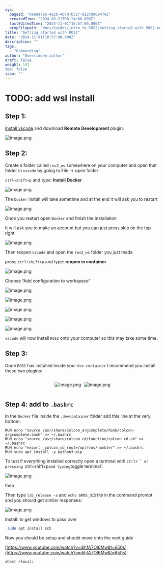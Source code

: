 ```yaml
---
sys:
  pageId: "89e0a78c-4e2b-4070-b327-d28cb0694742"
  createdTime: "2024-08-21T00:24:00.000Z"
  lastEditedTime: "2024-11-01T18:57:00.000Z"
  propFilepath: "docs/Guides/intro_to_ROS2/Getting started with ROS2.md"
title: "Getting started with ROS2"
date: "2024-11-01T18:57:00.000Z"
description: ""
tags:
  - "Onboarding"
author: "Overridden author"
draft: false
weight: 141
toc: false
icon: ""
---
```


# TODO: add wsl install

## Step 1:

[Install vscode](https://code.visualstudio.com/download) and download **Remote Development** plugin:

![image.png](https://prod-files-secure.s3.us-west-2.amazonaws.com/d518164a-d88e-44d1-a4ee-3adb3bd8bce0/efb52993-1881-4a40-b95e-6f020334f022/image.png?X-Amz-Algorithm=AWS4-HMAC-SHA256&X-Amz-Content-Sha256=UNSIGNED-PAYLOAD&X-Amz-Credential=ASIAZI2LB466VHSOQ3LV%2F20250430%2Fus-west-2%2Fs3%2Faws4_request&X-Amz-Date=20250430T230829Z&X-Amz-Expires=3600&X-Amz-Security-Token=IQoJb3JpZ2luX2VjEBcaCXVzLXdlc3QtMiJIMEYCIQDiaqE4f0qoKgIMHqaOZpcvrfjh1Gby47thteqtrnbPKwIhAPb42iy9SYgsKepsDTSB320nElxQzECSVl%2BddSEwFg4WKogECLD%2F%2F%2F%2F%2F%2F%2F%2F%2F%2FwEQABoMNjM3NDIzMTgzODA1IgzdGwElrvR9nvG0GRYq3ANfj1fWC8M3%2Fh8Hi0HBBeEL1j5Cz7f4%2BUk2Zb%2FI6BJg03Ls7ysO46BO9SZY6L%2F7Jbk9k4YEqrUTSNf%2FTZMovurQoHCiqRbDMDH9fsuu3CkRY5%2FADYwno4ZgPSRrk3xCzD31BU2LZHtMkMjwCkVE%2BQxvW%2F1ILvYH2AsbJElw4f%2FK%2Bx8dnJgmm1UVhq4vaIShyKP04GLu%2Bj0W%2B5%2F5MIWJjutx1ygkoCh6V1koVud5BrdHpJHRPNK%2FNBrCdCjVFnc4zCNeXWsxOIvh24NAZIUggCmWQ2vmIa56L2pwdv4nqCNod%2FdeQ8OA1I2KuOEQOJwfpRDlvAlOr7NcOQzS1m%2BuZwZUCSSRyBvZzcblAjU8H24p2b8b7Dji%2F5YnZIdoEn7v5Fx17QMtR08ohr1DNL1vPntpMYXGf8S954CCiKQaCcPMnfO41rInWFAWnUb7l72KrS8eOHV3TrUR9yIJuRrhcGjWOVZheoPL01yVNZlfE7qlj%2BnPZ%2F5Pisv7S%2F6nYBF%2BVNEjdFfD6U3l2Z%2Bn0UHz9XI6KjQKwwq0vLyCTjtL6QK5mip90oAa3JSbMmhlDDh%2BGsVXgEP1uJpAqiyx2xP1XnUoTOL58BDrj9faOKmF7y6KVsSYK6GXX3VaaCqTPTDIy8rABjqkAW6%2BVnzMaIlWDGQ9cXWhJWsx3uR%2BnLA77b%2FY%2BlUpbQrYeWPziy44t9iDLClGY%2Bkc7rSUlNWSh7few2WGIrV40qMgmGcBnB%2Br73M5MM1WO38o9zsM2dJblmTUQxj%2BROC0u8dE%2BfWn3gG7MXRQT8Q6C%2FD5AKD6ZCxp0Cblu3LOYdMgNpt9ohDN5IajjRqrK4vnNoMcLpDGox50KMOgWftjawnjMkXP&X-Amz-Signature=1dcd14b31196b3150137141da78a1233303e0acce0d19fd840ca53201b934530&X-Amz-SignedHeaders=host&x-id=GetObject)

## Step 2:

Create a folder called `ros2_ws` somewhere on your computer and open that folder in `vscode` by going to File → open folder 

`ctrl+shift+p` and type: **Install Docker**

![image.png](https://prod-files-secure.s3.us-west-2.amazonaws.com/d518164a-d88e-44d1-a4ee-3adb3bd8bce0/2269dc0e-1cd5-47ff-bceb-c04ad9b2eab0/image.png?X-Amz-Algorithm=AWS4-HMAC-SHA256&X-Amz-Content-Sha256=UNSIGNED-PAYLOAD&X-Amz-Credential=ASIAZI2LB466VHSOQ3LV%2F20250430%2Fus-west-2%2Fs3%2Faws4_request&X-Amz-Date=20250430T230829Z&X-Amz-Expires=3600&X-Amz-Security-Token=IQoJb3JpZ2luX2VjEBcaCXVzLXdlc3QtMiJIMEYCIQDiaqE4f0qoKgIMHqaOZpcvrfjh1Gby47thteqtrnbPKwIhAPb42iy9SYgsKepsDTSB320nElxQzECSVl%2BddSEwFg4WKogECLD%2F%2F%2F%2F%2F%2F%2F%2F%2F%2FwEQABoMNjM3NDIzMTgzODA1IgzdGwElrvR9nvG0GRYq3ANfj1fWC8M3%2Fh8Hi0HBBeEL1j5Cz7f4%2BUk2Zb%2FI6BJg03Ls7ysO46BO9SZY6L%2F7Jbk9k4YEqrUTSNf%2FTZMovurQoHCiqRbDMDH9fsuu3CkRY5%2FADYwno4ZgPSRrk3xCzD31BU2LZHtMkMjwCkVE%2BQxvW%2F1ILvYH2AsbJElw4f%2FK%2Bx8dnJgmm1UVhq4vaIShyKP04GLu%2Bj0W%2B5%2F5MIWJjutx1ygkoCh6V1koVud5BrdHpJHRPNK%2FNBrCdCjVFnc4zCNeXWsxOIvh24NAZIUggCmWQ2vmIa56L2pwdv4nqCNod%2FdeQ8OA1I2KuOEQOJwfpRDlvAlOr7NcOQzS1m%2BuZwZUCSSRyBvZzcblAjU8H24p2b8b7Dji%2F5YnZIdoEn7v5Fx17QMtR08ohr1DNL1vPntpMYXGf8S954CCiKQaCcPMnfO41rInWFAWnUb7l72KrS8eOHV3TrUR9yIJuRrhcGjWOVZheoPL01yVNZlfE7qlj%2BnPZ%2F5Pisv7S%2F6nYBF%2BVNEjdFfD6U3l2Z%2Bn0UHz9XI6KjQKwwq0vLyCTjtL6QK5mip90oAa3JSbMmhlDDh%2BGsVXgEP1uJpAqiyx2xP1XnUoTOL58BDrj9faOKmF7y6KVsSYK6GXX3VaaCqTPTDIy8rABjqkAW6%2BVnzMaIlWDGQ9cXWhJWsx3uR%2BnLA77b%2FY%2BlUpbQrYeWPziy44t9iDLClGY%2Bkc7rSUlNWSh7few2WGIrV40qMgmGcBnB%2Br73M5MM1WO38o9zsM2dJblmTUQxj%2BROC0u8dE%2BfWn3gG7MXRQT8Q6C%2FD5AKD6ZCxp0Cblu3LOYdMgNpt9ohDN5IajjRqrK4vnNoMcLpDGox50KMOgWftjawnjMkXP&X-Amz-Signature=a0ff0069260ab00d97a34d7163d9df70d8d584f0056ba14af4dfb72d538cfb12&X-Amz-SignedHeaders=host&x-id=GetObject)

The `Docker` install will take sometime and at the end it will ask you to restart

![image.png](https://prod-files-secure.s3.us-west-2.amazonaws.com/d518164a-d88e-44d1-a4ee-3adb3bd8bce0/ed233f78-be33-4b1f-b89c-9c346c0e961e/image.png?X-Amz-Algorithm=AWS4-HMAC-SHA256&X-Amz-Content-Sha256=UNSIGNED-PAYLOAD&X-Amz-Credential=ASIAZI2LB466VHSOQ3LV%2F20250430%2Fus-west-2%2Fs3%2Faws4_request&X-Amz-Date=20250430T230829Z&X-Amz-Expires=3600&X-Amz-Security-Token=IQoJb3JpZ2luX2VjEBcaCXVzLXdlc3QtMiJIMEYCIQDiaqE4f0qoKgIMHqaOZpcvrfjh1Gby47thteqtrnbPKwIhAPb42iy9SYgsKepsDTSB320nElxQzECSVl%2BddSEwFg4WKogECLD%2F%2F%2F%2F%2F%2F%2F%2F%2F%2FwEQABoMNjM3NDIzMTgzODA1IgzdGwElrvR9nvG0GRYq3ANfj1fWC8M3%2Fh8Hi0HBBeEL1j5Cz7f4%2BUk2Zb%2FI6BJg03Ls7ysO46BO9SZY6L%2F7Jbk9k4YEqrUTSNf%2FTZMovurQoHCiqRbDMDH9fsuu3CkRY5%2FADYwno4ZgPSRrk3xCzD31BU2LZHtMkMjwCkVE%2BQxvW%2F1ILvYH2AsbJElw4f%2FK%2Bx8dnJgmm1UVhq4vaIShyKP04GLu%2Bj0W%2B5%2F5MIWJjutx1ygkoCh6V1koVud5BrdHpJHRPNK%2FNBrCdCjVFnc4zCNeXWsxOIvh24NAZIUggCmWQ2vmIa56L2pwdv4nqCNod%2FdeQ8OA1I2KuOEQOJwfpRDlvAlOr7NcOQzS1m%2BuZwZUCSSRyBvZzcblAjU8H24p2b8b7Dji%2F5YnZIdoEn7v5Fx17QMtR08ohr1DNL1vPntpMYXGf8S954CCiKQaCcPMnfO41rInWFAWnUb7l72KrS8eOHV3TrUR9yIJuRrhcGjWOVZheoPL01yVNZlfE7qlj%2BnPZ%2F5Pisv7S%2F6nYBF%2BVNEjdFfD6U3l2Z%2Bn0UHz9XI6KjQKwwq0vLyCTjtL6QK5mip90oAa3JSbMmhlDDh%2BGsVXgEP1uJpAqiyx2xP1XnUoTOL58BDrj9faOKmF7y6KVsSYK6GXX3VaaCqTPTDIy8rABjqkAW6%2BVnzMaIlWDGQ9cXWhJWsx3uR%2BnLA77b%2FY%2BlUpbQrYeWPziy44t9iDLClGY%2Bkc7rSUlNWSh7few2WGIrV40qMgmGcBnB%2Br73M5MM1WO38o9zsM2dJblmTUQxj%2BROC0u8dE%2BfWn3gG7MXRQT8Q6C%2FD5AKD6ZCxp0Cblu3LOYdMgNpt9ohDN5IajjRqrK4vnNoMcLpDGox50KMOgWftjawnjMkXP&X-Amz-Signature=860c841eab751d4f1be4abd3a759eb62f994b39ed028e6427882a897198a5d97&X-Amz-SignedHeaders=host&x-id=GetObject)

Once you restart open `Docker` and finish the installation

It will ask you to make an account but you can just press skip on the top right

![image.png](https://prod-files-secure.s3.us-west-2.amazonaws.com/d518164a-d88e-44d1-a4ee-3adb3bd8bce0/21010ad9-1659-4fd9-9f59-9932a09b2a3d/image.png?X-Amz-Algorithm=AWS4-HMAC-SHA256&X-Amz-Content-Sha256=UNSIGNED-PAYLOAD&X-Amz-Credential=ASIAZI2LB466VHSOQ3LV%2F20250430%2Fus-west-2%2Fs3%2Faws4_request&X-Amz-Date=20250430T230829Z&X-Amz-Expires=3600&X-Amz-Security-Token=IQoJb3JpZ2luX2VjEBcaCXVzLXdlc3QtMiJIMEYCIQDiaqE4f0qoKgIMHqaOZpcvrfjh1Gby47thteqtrnbPKwIhAPb42iy9SYgsKepsDTSB320nElxQzECSVl%2BddSEwFg4WKogECLD%2F%2F%2F%2F%2F%2F%2F%2F%2F%2FwEQABoMNjM3NDIzMTgzODA1IgzdGwElrvR9nvG0GRYq3ANfj1fWC8M3%2Fh8Hi0HBBeEL1j5Cz7f4%2BUk2Zb%2FI6BJg03Ls7ysO46BO9SZY6L%2F7Jbk9k4YEqrUTSNf%2FTZMovurQoHCiqRbDMDH9fsuu3CkRY5%2FADYwno4ZgPSRrk3xCzD31BU2LZHtMkMjwCkVE%2BQxvW%2F1ILvYH2AsbJElw4f%2FK%2Bx8dnJgmm1UVhq4vaIShyKP04GLu%2Bj0W%2B5%2F5MIWJjutx1ygkoCh6V1koVud5BrdHpJHRPNK%2FNBrCdCjVFnc4zCNeXWsxOIvh24NAZIUggCmWQ2vmIa56L2pwdv4nqCNod%2FdeQ8OA1I2KuOEQOJwfpRDlvAlOr7NcOQzS1m%2BuZwZUCSSRyBvZzcblAjU8H24p2b8b7Dji%2F5YnZIdoEn7v5Fx17QMtR08ohr1DNL1vPntpMYXGf8S954CCiKQaCcPMnfO41rInWFAWnUb7l72KrS8eOHV3TrUR9yIJuRrhcGjWOVZheoPL01yVNZlfE7qlj%2BnPZ%2F5Pisv7S%2F6nYBF%2BVNEjdFfD6U3l2Z%2Bn0UHz9XI6KjQKwwq0vLyCTjtL6QK5mip90oAa3JSbMmhlDDh%2BGsVXgEP1uJpAqiyx2xP1XnUoTOL58BDrj9faOKmF7y6KVsSYK6GXX3VaaCqTPTDIy8rABjqkAW6%2BVnzMaIlWDGQ9cXWhJWsx3uR%2BnLA77b%2FY%2BlUpbQrYeWPziy44t9iDLClGY%2Bkc7rSUlNWSh7few2WGIrV40qMgmGcBnB%2Br73M5MM1WO38o9zsM2dJblmTUQxj%2BROC0u8dE%2BfWn3gG7MXRQT8Q6C%2FD5AKD6ZCxp0Cblu3LOYdMgNpt9ohDN5IajjRqrK4vnNoMcLpDGox50KMOgWftjawnjMkXP&X-Amz-Signature=d4ca736a832b7655c415921ad9a8eb2a33250d79048f550f3baef1eb2c1c2490&X-Amz-SignedHeaders=host&x-id=GetObject)

Then reopen `vscode` and open the `ros2_ws` folder you just made

press `ctrl+shift+p` and type: **reopen in container**

![image.png](https://prod-files-secure.s3.us-west-2.amazonaws.com/d518164a-d88e-44d1-a4ee-3adb3bd8bce0/4e93b8c2-41ad-488c-8095-c74205196118/image.png?X-Amz-Algorithm=AWS4-HMAC-SHA256&X-Amz-Content-Sha256=UNSIGNED-PAYLOAD&X-Amz-Credential=ASIAZI2LB466VHSOQ3LV%2F20250430%2Fus-west-2%2Fs3%2Faws4_request&X-Amz-Date=20250430T230829Z&X-Amz-Expires=3600&X-Amz-Security-Token=IQoJb3JpZ2luX2VjEBcaCXVzLXdlc3QtMiJIMEYCIQDiaqE4f0qoKgIMHqaOZpcvrfjh1Gby47thteqtrnbPKwIhAPb42iy9SYgsKepsDTSB320nElxQzECSVl%2BddSEwFg4WKogECLD%2F%2F%2F%2F%2F%2F%2F%2F%2F%2FwEQABoMNjM3NDIzMTgzODA1IgzdGwElrvR9nvG0GRYq3ANfj1fWC8M3%2Fh8Hi0HBBeEL1j5Cz7f4%2BUk2Zb%2FI6BJg03Ls7ysO46BO9SZY6L%2F7Jbk9k4YEqrUTSNf%2FTZMovurQoHCiqRbDMDH9fsuu3CkRY5%2FADYwno4ZgPSRrk3xCzD31BU2LZHtMkMjwCkVE%2BQxvW%2F1ILvYH2AsbJElw4f%2FK%2Bx8dnJgmm1UVhq4vaIShyKP04GLu%2Bj0W%2B5%2F5MIWJjutx1ygkoCh6V1koVud5BrdHpJHRPNK%2FNBrCdCjVFnc4zCNeXWsxOIvh24NAZIUggCmWQ2vmIa56L2pwdv4nqCNod%2FdeQ8OA1I2KuOEQOJwfpRDlvAlOr7NcOQzS1m%2BuZwZUCSSRyBvZzcblAjU8H24p2b8b7Dji%2F5YnZIdoEn7v5Fx17QMtR08ohr1DNL1vPntpMYXGf8S954CCiKQaCcPMnfO41rInWFAWnUb7l72KrS8eOHV3TrUR9yIJuRrhcGjWOVZheoPL01yVNZlfE7qlj%2BnPZ%2F5Pisv7S%2F6nYBF%2BVNEjdFfD6U3l2Z%2Bn0UHz9XI6KjQKwwq0vLyCTjtL6QK5mip90oAa3JSbMmhlDDh%2BGsVXgEP1uJpAqiyx2xP1XnUoTOL58BDrj9faOKmF7y6KVsSYK6GXX3VaaCqTPTDIy8rABjqkAW6%2BVnzMaIlWDGQ9cXWhJWsx3uR%2BnLA77b%2FY%2BlUpbQrYeWPziy44t9iDLClGY%2Bkc7rSUlNWSh7few2WGIrV40qMgmGcBnB%2Br73M5MM1WO38o9zsM2dJblmTUQxj%2BROC0u8dE%2BfWn3gG7MXRQT8Q6C%2FD5AKD6ZCxp0Cblu3LOYdMgNpt9ohDN5IajjRqrK4vnNoMcLpDGox50KMOgWftjawnjMkXP&X-Amz-Signature=c978eda80011c8914ec932d04321edf2a76ec0854da8d22d92148fc60864b43d&X-Amz-SignedHeaders=host&x-id=GetObject)

Choose “Add configuration to workspace”

![image.png](https://prod-files-secure.s3.us-west-2.amazonaws.com/d518164a-d88e-44d1-a4ee-3adb3bd8bce0/9560b282-5060-4989-ba37-97e7b2c22476/image.png?X-Amz-Algorithm=AWS4-HMAC-SHA256&X-Amz-Content-Sha256=UNSIGNED-PAYLOAD&X-Amz-Credential=ASIAZI2LB466VHSOQ3LV%2F20250430%2Fus-west-2%2Fs3%2Faws4_request&X-Amz-Date=20250430T230829Z&X-Amz-Expires=3600&X-Amz-Security-Token=IQoJb3JpZ2luX2VjEBcaCXVzLXdlc3QtMiJIMEYCIQDiaqE4f0qoKgIMHqaOZpcvrfjh1Gby47thteqtrnbPKwIhAPb42iy9SYgsKepsDTSB320nElxQzECSVl%2BddSEwFg4WKogECLD%2F%2F%2F%2F%2F%2F%2F%2F%2F%2FwEQABoMNjM3NDIzMTgzODA1IgzdGwElrvR9nvG0GRYq3ANfj1fWC8M3%2Fh8Hi0HBBeEL1j5Cz7f4%2BUk2Zb%2FI6BJg03Ls7ysO46BO9SZY6L%2F7Jbk9k4YEqrUTSNf%2FTZMovurQoHCiqRbDMDH9fsuu3CkRY5%2FADYwno4ZgPSRrk3xCzD31BU2LZHtMkMjwCkVE%2BQxvW%2F1ILvYH2AsbJElw4f%2FK%2Bx8dnJgmm1UVhq4vaIShyKP04GLu%2Bj0W%2B5%2F5MIWJjutx1ygkoCh6V1koVud5BrdHpJHRPNK%2FNBrCdCjVFnc4zCNeXWsxOIvh24NAZIUggCmWQ2vmIa56L2pwdv4nqCNod%2FdeQ8OA1I2KuOEQOJwfpRDlvAlOr7NcOQzS1m%2BuZwZUCSSRyBvZzcblAjU8H24p2b8b7Dji%2F5YnZIdoEn7v5Fx17QMtR08ohr1DNL1vPntpMYXGf8S954CCiKQaCcPMnfO41rInWFAWnUb7l72KrS8eOHV3TrUR9yIJuRrhcGjWOVZheoPL01yVNZlfE7qlj%2BnPZ%2F5Pisv7S%2F6nYBF%2BVNEjdFfD6U3l2Z%2Bn0UHz9XI6KjQKwwq0vLyCTjtL6QK5mip90oAa3JSbMmhlDDh%2BGsVXgEP1uJpAqiyx2xP1XnUoTOL58BDrj9faOKmF7y6KVsSYK6GXX3VaaCqTPTDIy8rABjqkAW6%2BVnzMaIlWDGQ9cXWhJWsx3uR%2BnLA77b%2FY%2BlUpbQrYeWPziy44t9iDLClGY%2Bkc7rSUlNWSh7few2WGIrV40qMgmGcBnB%2Br73M5MM1WO38o9zsM2dJblmTUQxj%2BROC0u8dE%2BfWn3gG7MXRQT8Q6C%2FD5AKD6ZCxp0Cblu3LOYdMgNpt9ohDN5IajjRqrK4vnNoMcLpDGox50KMOgWftjawnjMkXP&X-Amz-Signature=681de21b8496c7d8b19eac94f68e1ae4db53fd2b2f66b5eefecf91ccf2117402&X-Amz-SignedHeaders=host&x-id=GetObject)

![image.png](https://prod-files-secure.s3.us-west-2.amazonaws.com/d518164a-d88e-44d1-a4ee-3adb3bd8bce0/2ee63f81-886b-48e8-a553-dc6e5eac99e4/image.png?X-Amz-Algorithm=AWS4-HMAC-SHA256&X-Amz-Content-Sha256=UNSIGNED-PAYLOAD&X-Amz-Credential=ASIAZI2LB466VHSOQ3LV%2F20250430%2Fus-west-2%2Fs3%2Faws4_request&X-Amz-Date=20250430T230829Z&X-Amz-Expires=3600&X-Amz-Security-Token=IQoJb3JpZ2luX2VjEBcaCXVzLXdlc3QtMiJIMEYCIQDiaqE4f0qoKgIMHqaOZpcvrfjh1Gby47thteqtrnbPKwIhAPb42iy9SYgsKepsDTSB320nElxQzECSVl%2BddSEwFg4WKogECLD%2F%2F%2F%2F%2F%2F%2F%2F%2F%2FwEQABoMNjM3NDIzMTgzODA1IgzdGwElrvR9nvG0GRYq3ANfj1fWC8M3%2Fh8Hi0HBBeEL1j5Cz7f4%2BUk2Zb%2FI6BJg03Ls7ysO46BO9SZY6L%2F7Jbk9k4YEqrUTSNf%2FTZMovurQoHCiqRbDMDH9fsuu3CkRY5%2FADYwno4ZgPSRrk3xCzD31BU2LZHtMkMjwCkVE%2BQxvW%2F1ILvYH2AsbJElw4f%2FK%2Bx8dnJgmm1UVhq4vaIShyKP04GLu%2Bj0W%2B5%2F5MIWJjutx1ygkoCh6V1koVud5BrdHpJHRPNK%2FNBrCdCjVFnc4zCNeXWsxOIvh24NAZIUggCmWQ2vmIa56L2pwdv4nqCNod%2FdeQ8OA1I2KuOEQOJwfpRDlvAlOr7NcOQzS1m%2BuZwZUCSSRyBvZzcblAjU8H24p2b8b7Dji%2F5YnZIdoEn7v5Fx17QMtR08ohr1DNL1vPntpMYXGf8S954CCiKQaCcPMnfO41rInWFAWnUb7l72KrS8eOHV3TrUR9yIJuRrhcGjWOVZheoPL01yVNZlfE7qlj%2BnPZ%2F5Pisv7S%2F6nYBF%2BVNEjdFfD6U3l2Z%2Bn0UHz9XI6KjQKwwq0vLyCTjtL6QK5mip90oAa3JSbMmhlDDh%2BGsVXgEP1uJpAqiyx2xP1XnUoTOL58BDrj9faOKmF7y6KVsSYK6GXX3VaaCqTPTDIy8rABjqkAW6%2BVnzMaIlWDGQ9cXWhJWsx3uR%2BnLA77b%2FY%2BlUpbQrYeWPziy44t9iDLClGY%2Bkc7rSUlNWSh7few2WGIrV40qMgmGcBnB%2Br73M5MM1WO38o9zsM2dJblmTUQxj%2BROC0u8dE%2BfWn3gG7MXRQT8Q6C%2FD5AKD6ZCxp0Cblu3LOYdMgNpt9ohDN5IajjRqrK4vnNoMcLpDGox50KMOgWftjawnjMkXP&X-Amz-Signature=39295eec77eb6fd25ba1a5b912bf6422fc03f02626996ddbb7585df6a1a77143&X-Amz-SignedHeaders=host&x-id=GetObject)

![image.png](https://prod-files-secure.s3.us-west-2.amazonaws.com/d518164a-d88e-44d1-a4ee-3adb3bd8bce0/ae1580b2-b048-407e-aed9-b584224a7a04/image.png?X-Amz-Algorithm=AWS4-HMAC-SHA256&X-Amz-Content-Sha256=UNSIGNED-PAYLOAD&X-Amz-Credential=ASIAZI2LB466VHSOQ3LV%2F20250430%2Fus-west-2%2Fs3%2Faws4_request&X-Amz-Date=20250430T230829Z&X-Amz-Expires=3600&X-Amz-Security-Token=IQoJb3JpZ2luX2VjEBcaCXVzLXdlc3QtMiJIMEYCIQDiaqE4f0qoKgIMHqaOZpcvrfjh1Gby47thteqtrnbPKwIhAPb42iy9SYgsKepsDTSB320nElxQzECSVl%2BddSEwFg4WKogECLD%2F%2F%2F%2F%2F%2F%2F%2F%2F%2FwEQABoMNjM3NDIzMTgzODA1IgzdGwElrvR9nvG0GRYq3ANfj1fWC8M3%2Fh8Hi0HBBeEL1j5Cz7f4%2BUk2Zb%2FI6BJg03Ls7ysO46BO9SZY6L%2F7Jbk9k4YEqrUTSNf%2FTZMovurQoHCiqRbDMDH9fsuu3CkRY5%2FADYwno4ZgPSRrk3xCzD31BU2LZHtMkMjwCkVE%2BQxvW%2F1ILvYH2AsbJElw4f%2FK%2Bx8dnJgmm1UVhq4vaIShyKP04GLu%2Bj0W%2B5%2F5MIWJjutx1ygkoCh6V1koVud5BrdHpJHRPNK%2FNBrCdCjVFnc4zCNeXWsxOIvh24NAZIUggCmWQ2vmIa56L2pwdv4nqCNod%2FdeQ8OA1I2KuOEQOJwfpRDlvAlOr7NcOQzS1m%2BuZwZUCSSRyBvZzcblAjU8H24p2b8b7Dji%2F5YnZIdoEn7v5Fx17QMtR08ohr1DNL1vPntpMYXGf8S954CCiKQaCcPMnfO41rInWFAWnUb7l72KrS8eOHV3TrUR9yIJuRrhcGjWOVZheoPL01yVNZlfE7qlj%2BnPZ%2F5Pisv7S%2F6nYBF%2BVNEjdFfD6U3l2Z%2Bn0UHz9XI6KjQKwwq0vLyCTjtL6QK5mip90oAa3JSbMmhlDDh%2BGsVXgEP1uJpAqiyx2xP1XnUoTOL58BDrj9faOKmF7y6KVsSYK6GXX3VaaCqTPTDIy8rABjqkAW6%2BVnzMaIlWDGQ9cXWhJWsx3uR%2BnLA77b%2FY%2BlUpbQrYeWPziy44t9iDLClGY%2Bkc7rSUlNWSh7few2WGIrV40qMgmGcBnB%2Br73M5MM1WO38o9zsM2dJblmTUQxj%2BROC0u8dE%2BfWn3gG7MXRQT8Q6C%2FD5AKD6ZCxp0Cblu3LOYdMgNpt9ohDN5IajjRqrK4vnNoMcLpDGox50KMOgWftjawnjMkXP&X-Amz-Signature=36e7053bac7ee7e3d63252af00439c7a2e0b63a7e45561a813da7a45a40fbe79&X-Amz-SignedHeaders=host&x-id=GetObject)

![image.png](https://prod-files-secure.s3.us-west-2.amazonaws.com/d518164a-d88e-44d1-a4ee-3adb3bd8bce0/53255b28-f75e-430f-b9e3-c0ac8577e42b/image.png?X-Amz-Algorithm=AWS4-HMAC-SHA256&X-Amz-Content-Sha256=UNSIGNED-PAYLOAD&X-Amz-Credential=ASIAZI2LB466VHSOQ3LV%2F20250430%2Fus-west-2%2Fs3%2Faws4_request&X-Amz-Date=20250430T230829Z&X-Amz-Expires=3600&X-Amz-Security-Token=IQoJb3JpZ2luX2VjEBcaCXVzLXdlc3QtMiJIMEYCIQDiaqE4f0qoKgIMHqaOZpcvrfjh1Gby47thteqtrnbPKwIhAPb42iy9SYgsKepsDTSB320nElxQzECSVl%2BddSEwFg4WKogECLD%2F%2F%2F%2F%2F%2F%2F%2F%2F%2FwEQABoMNjM3NDIzMTgzODA1IgzdGwElrvR9nvG0GRYq3ANfj1fWC8M3%2Fh8Hi0HBBeEL1j5Cz7f4%2BUk2Zb%2FI6BJg03Ls7ysO46BO9SZY6L%2F7Jbk9k4YEqrUTSNf%2FTZMovurQoHCiqRbDMDH9fsuu3CkRY5%2FADYwno4ZgPSRrk3xCzD31BU2LZHtMkMjwCkVE%2BQxvW%2F1ILvYH2AsbJElw4f%2FK%2Bx8dnJgmm1UVhq4vaIShyKP04GLu%2Bj0W%2B5%2F5MIWJjutx1ygkoCh6V1koVud5BrdHpJHRPNK%2FNBrCdCjVFnc4zCNeXWsxOIvh24NAZIUggCmWQ2vmIa56L2pwdv4nqCNod%2FdeQ8OA1I2KuOEQOJwfpRDlvAlOr7NcOQzS1m%2BuZwZUCSSRyBvZzcblAjU8H24p2b8b7Dji%2F5YnZIdoEn7v5Fx17QMtR08ohr1DNL1vPntpMYXGf8S954CCiKQaCcPMnfO41rInWFAWnUb7l72KrS8eOHV3TrUR9yIJuRrhcGjWOVZheoPL01yVNZlfE7qlj%2BnPZ%2F5Pisv7S%2F6nYBF%2BVNEjdFfD6U3l2Z%2Bn0UHz9XI6KjQKwwq0vLyCTjtL6QK5mip90oAa3JSbMmhlDDh%2BGsVXgEP1uJpAqiyx2xP1XnUoTOL58BDrj9faOKmF7y6KVsSYK6GXX3VaaCqTPTDIy8rABjqkAW6%2BVnzMaIlWDGQ9cXWhJWsx3uR%2BnLA77b%2FY%2BlUpbQrYeWPziy44t9iDLClGY%2Bkc7rSUlNWSh7few2WGIrV40qMgmGcBnB%2Br73M5MM1WO38o9zsM2dJblmTUQxj%2BROC0u8dE%2BfWn3gG7MXRQT8Q6C%2FD5AKD6ZCxp0Cblu3LOYdMgNpt9ohDN5IajjRqrK4vnNoMcLpDGox50KMOgWftjawnjMkXP&X-Amz-Signature=1aef39de47c58d1e4b3927509510999eda6332a7bf9864313791d98a961ed7e0&X-Amz-SignedHeaders=host&x-id=GetObject)

![image.png](https://prod-files-secure.s3.us-west-2.amazonaws.com/d518164a-d88e-44d1-a4ee-3adb3bd8bce0/7c562767-5af9-4ffb-97d1-327bcdf4ee00/image.png?X-Amz-Algorithm=AWS4-HMAC-SHA256&X-Amz-Content-Sha256=UNSIGNED-PAYLOAD&X-Amz-Credential=ASIAZI2LB466VHSOQ3LV%2F20250430%2Fus-west-2%2Fs3%2Faws4_request&X-Amz-Date=20250430T230829Z&X-Amz-Expires=3600&X-Amz-Security-Token=IQoJb3JpZ2luX2VjEBcaCXVzLXdlc3QtMiJIMEYCIQDiaqE4f0qoKgIMHqaOZpcvrfjh1Gby47thteqtrnbPKwIhAPb42iy9SYgsKepsDTSB320nElxQzECSVl%2BddSEwFg4WKogECLD%2F%2F%2F%2F%2F%2F%2F%2F%2F%2FwEQABoMNjM3NDIzMTgzODA1IgzdGwElrvR9nvG0GRYq3ANfj1fWC8M3%2Fh8Hi0HBBeEL1j5Cz7f4%2BUk2Zb%2FI6BJg03Ls7ysO46BO9SZY6L%2F7Jbk9k4YEqrUTSNf%2FTZMovurQoHCiqRbDMDH9fsuu3CkRY5%2FADYwno4ZgPSRrk3xCzD31BU2LZHtMkMjwCkVE%2BQxvW%2F1ILvYH2AsbJElw4f%2FK%2Bx8dnJgmm1UVhq4vaIShyKP04GLu%2Bj0W%2B5%2F5MIWJjutx1ygkoCh6V1koVud5BrdHpJHRPNK%2FNBrCdCjVFnc4zCNeXWsxOIvh24NAZIUggCmWQ2vmIa56L2pwdv4nqCNod%2FdeQ8OA1I2KuOEQOJwfpRDlvAlOr7NcOQzS1m%2BuZwZUCSSRyBvZzcblAjU8H24p2b8b7Dji%2F5YnZIdoEn7v5Fx17QMtR08ohr1DNL1vPntpMYXGf8S954CCiKQaCcPMnfO41rInWFAWnUb7l72KrS8eOHV3TrUR9yIJuRrhcGjWOVZheoPL01yVNZlfE7qlj%2BnPZ%2F5Pisv7S%2F6nYBF%2BVNEjdFfD6U3l2Z%2Bn0UHz9XI6KjQKwwq0vLyCTjtL6QK5mip90oAa3JSbMmhlDDh%2BGsVXgEP1uJpAqiyx2xP1XnUoTOL58BDrj9faOKmF7y6KVsSYK6GXX3VaaCqTPTDIy8rABjqkAW6%2BVnzMaIlWDGQ9cXWhJWsx3uR%2BnLA77b%2FY%2BlUpbQrYeWPziy44t9iDLClGY%2Bkc7rSUlNWSh7few2WGIrV40qMgmGcBnB%2Br73M5MM1WO38o9zsM2dJblmTUQxj%2BROC0u8dE%2BfWn3gG7MXRQT8Q6C%2FD5AKD6ZCxp0Cblu3LOYdMgNpt9ohDN5IajjRqrK4vnNoMcLpDGox50KMOgWftjawnjMkXP&X-Amz-Signature=7aac4783a3fb87a30da511f477d9713af17f9d4c1d1e58ef268c734ff00a9794&X-Amz-SignedHeaders=host&x-id=GetObject)

`vscode` will now install `ROS2` onto your computer so this may take some time.

## Step 3:

Once `ROS2` has installed inside your `dev-container` I recommend you install these two plugins:

<div style="display: flex;flex-direction: row; column-gap:10px; max-width: 630px;justify-content: center;">
<div>

![image.png](https://prod-files-secure.s3.us-west-2.amazonaws.com/d518164a-d88e-44d1-a4ee-3adb3bd8bce0/3fc3d550-5a54-4ba1-ba6b-faa01cdb7369/image.png?X-Amz-Algorithm=AWS4-HMAC-SHA256&X-Amz-Content-Sha256=UNSIGNED-PAYLOAD&X-Amz-Credential=ASIAZI2LB4662LB66WPI%2F20250430%2Fus-west-2%2Fs3%2Faws4_request&X-Amz-Date=20250430T230834Z&X-Amz-Expires=3600&X-Amz-Security-Token=IQoJb3JpZ2luX2VjEBcaCXVzLXdlc3QtMiJGMEQCIEEBcgucMEJiG551nLCWd5g9VwsGAqGwuI9wbgVKXkObAiBe5dF5XKQNqsBGlClxV8wFYPCpzLOm1Q8Nd4yAzLpx8SqIBAiw%2F%2F%2F%2F%2F%2F%2F%2F%2F%2F8BEAAaDDYzNzQyMzE4MzgwNSIMFdcsmTKnGV8M0JajKtwDBEYa3HdQm6D2Kn5g4jhKl9w8P0wPKdNrQUo2BL%2F6uYImExStYxmN9xwE6q%2FqBuAYZJw8nTfNYerTVneGVluEGfwdKftZVFIth7BAh9XuMQ8%2BW0UMqoLnEkka6gDlnzClaKa%2F%2B8WhcpBBTKIm%2Fh8qpwoPbLDE3f3WJ%2FtzmnUKO8OxyVssEd5t2OREDbih6zJ%2BQzMLVM2Atl2mrzznAhiZMhxd4jQwkZJzOZyBhzx2AWNFKP7%2Bo9oZIYBi5dj1L9VNY%2Fu4xKHCWvwWFS6p5vxj2EeSkrtOkI%2BONbiDw2cwgHYmBFcEuy5ihOuoYqTjE5dkbdRatjNOIwX1olfwzWAXPlmB1Z0EMKWjFQS1i2WeoLPqjAOZz%2FTOBRkWF2Kwum%2BHOKuodwA8DUKAO%2FapHX8FrVvf%2FGAJRfFJmBhdOqMllB3q%2FoOp1kB77KF%2BaPz7z1VRrqzlMJceF9D1wPKH6FprRS9M%2FaxEEuXSfX6ytzpPzeqHOCRrXxVO%2FTCf8s7vvvbnuf%2FcISeu%2FfvHQRFdCUvsMKs4MCwveyWpu3JMhP6OBwtDg%2FkwzRIh7jxn0iw438uOD1CZA867DHoWJjZQEotJlTM6I2WiusCmBlx1wuXwL%2BUcPtwRbGwqg9HEMkQwxsvKwAY6pgH%2ByKZTwhCOVDKi5IBPXmrbUEm6NwNpd20yym5B5c2nXzaptqZxcGJlEWBsZchQGjIdKZOCMIqbOl3HkEYH1QWzWR74%2BRos2gtXH3GsZrqT5ZtZ5m2cdYiVmlHBIuhWxm47zxLp9EBE5M3Elt%2BH%2BqcphDp7RtKJUKKiJadWJ3OyskMB24Ft7sbSchwfQedYeP48sUEhojLZFWgJmj3bhuzl45qhRvMP&X-Amz-Signature=744d8c7c9de71699a89c50601fd14d1a0e36cfb1260228623a611136c7f06af9&X-Amz-SignedHeaders=host&x-id=GetObject)

</div>
<div>

![image.png](https://prod-files-secure.s3.us-west-2.amazonaws.com/d518164a-d88e-44d1-a4ee-3adb3bd8bce0/d994cc66-13c2-4093-a5a3-f84cf4601a82/image.png?X-Amz-Algorithm=AWS4-HMAC-SHA256&X-Amz-Content-Sha256=UNSIGNED-PAYLOAD&X-Amz-Credential=ASIAZI2LB46634P3TXJI%2F20250430%2Fus-west-2%2Fs3%2Faws4_request&X-Amz-Date=20250430T230835Z&X-Amz-Expires=3600&X-Amz-Security-Token=IQoJb3JpZ2luX2VjEBcaCXVzLXdlc3QtMiJGMEQCIGsdseAdd8XTdXjZX14oJTEpdSOveMpv7VUpmYh5wBHuAiBDn8e8hZHTo0VxocGbODU9%2FQhqDs8l%2Btr1OS010E4ZOCqIBAiw%2F%2F%2F%2F%2F%2F%2F%2F%2F%2F8BEAAaDDYzNzQyMzE4MzgwNSIMeFbXqJimQbD%2BropvKtwDdRnY4M9nt%2FyPwf69JCEEW5MqJO4DnQ%2Bt1uP154Hg7T%2FXxn2ILQYaIDK9f%2FmcHHnjm7O4XhNH%2FAKsJmfNNCZEgLUUw1jcNVQBfDLybWqmG%2Byf3eDcPx1RlKErbS7hlScWO80SiG%2FDNVZ6Kgy8nZAcocoXxiYnx3gVqJwhHuOVyxzEesu6Xz%2FejMrnvT4bLq%2BVH7ku6JWJgNLkGGb90rWTXwe3lXZmds9mCfEkg%2Bn3CS7DsYQVe%2BkP1APSQXv1TcyFNk%2FCIC3gO%2FdvUjAv4PYjmLxZK0i%2FYMgdRAiZ%2FuNkRNRcvTFoWBCTj67aj8ygjMIrassU41lo4rppRgDmey2a8mGzCXBWalePEMEWSUfdw9HpRy%2Fzvjx1%2Fpv4ra7bZlthIUrj5HK%2B8aO7YnQOhvMW8poGKrWT25VCypth62R%2Fnhte%2BU8GlN0XkgVP7fCIiXpVetuuMsNm486%2BCowksJp1BUWzgZvPuAzwbRJSRb7xMR6xfvDIUB5KjQby6VufTxc6uEp9gpEGCmzj3SMRUhaS7BOQqaf5bn1pfmBxYoiDwf3y7nfNUYUD%2BWsp9qoJlCoQzSHTEN6829zk8pUJIrbewWZkkVdWLeBeryYc1Bgqt6q9Py2fc5GcAM7Lxm0w4svKwAY6pgGGB8mtQJNzEw8n3FT3n8BCRPvA80mtzcRrVqZswU6kNTb9qrI3AAfn36%2BfBNRczpOg0z%2BUFe8bOqTg1k1374CeWonOJ8Eh0G5h8Q6I9MiWAUoXyq1kvg4kL5FUswCeNnkcJsZMJWNOq4ROsGod%2Bm%2B82GgxScBJbAKq8M9wgErPK7Pl5hxtjLZvLIiYbFTjL2GStf1hhtNQB1XEnZ8tQ%2FUz4XtfH%2FZV&X-Amz-Signature=f03a73a80e6f0dade3ebd895f443fcbbc80c5e54cf0ab77d5187af345dc4a692&X-Amz-SignedHeaders=host&x-id=GetObject)

</div>
</div>

## Step 4: add to `.bashrc`

In the `Docker` file inside the `.devcontainer` folder add this line at the very bottom: 

```docker
RUN echo "source /usr/share/colcon_argcomplete/hook/colcon-argcomplete.bash" >> ~/.bashrc
RUN echo "source /usr/share/colcon_cd/function/colcon_cd.sh" >> ~/.bashrc
RUN echo "export _colcon_cd_root=/opt/ros/humble/" >> ~/.bashrc
RUN sudo apt install -y python3-pip 
```

To test if everything installed correctly open a terminal with `ctrl+`` or pressing `ctrl+shift+p` and typing `toggle terminal`:

![image.png](https://prod-files-secure.s3.us-west-2.amazonaws.com/d518164a-d88e-44d1-a4ee-3adb3bd8bce0/6a4943d8-b04e-4c02-9a58-775f3384d1a5/image.png?X-Amz-Algorithm=AWS4-HMAC-SHA256&X-Amz-Content-Sha256=UNSIGNED-PAYLOAD&X-Amz-Credential=ASIAZI2LB466VHSOQ3LV%2F20250430%2Fus-west-2%2Fs3%2Faws4_request&X-Amz-Date=20250430T230829Z&X-Amz-Expires=3600&X-Amz-Security-Token=IQoJb3JpZ2luX2VjEBcaCXVzLXdlc3QtMiJIMEYCIQDiaqE4f0qoKgIMHqaOZpcvrfjh1Gby47thteqtrnbPKwIhAPb42iy9SYgsKepsDTSB320nElxQzECSVl%2BddSEwFg4WKogECLD%2F%2F%2F%2F%2F%2F%2F%2F%2F%2FwEQABoMNjM3NDIzMTgzODA1IgzdGwElrvR9nvG0GRYq3ANfj1fWC8M3%2Fh8Hi0HBBeEL1j5Cz7f4%2BUk2Zb%2FI6BJg03Ls7ysO46BO9SZY6L%2F7Jbk9k4YEqrUTSNf%2FTZMovurQoHCiqRbDMDH9fsuu3CkRY5%2FADYwno4ZgPSRrk3xCzD31BU2LZHtMkMjwCkVE%2BQxvW%2F1ILvYH2AsbJElw4f%2FK%2Bx8dnJgmm1UVhq4vaIShyKP04GLu%2Bj0W%2B5%2F5MIWJjutx1ygkoCh6V1koVud5BrdHpJHRPNK%2FNBrCdCjVFnc4zCNeXWsxOIvh24NAZIUggCmWQ2vmIa56L2pwdv4nqCNod%2FdeQ8OA1I2KuOEQOJwfpRDlvAlOr7NcOQzS1m%2BuZwZUCSSRyBvZzcblAjU8H24p2b8b7Dji%2F5YnZIdoEn7v5Fx17QMtR08ohr1DNL1vPntpMYXGf8S954CCiKQaCcPMnfO41rInWFAWnUb7l72KrS8eOHV3TrUR9yIJuRrhcGjWOVZheoPL01yVNZlfE7qlj%2BnPZ%2F5Pisv7S%2F6nYBF%2BVNEjdFfD6U3l2Z%2Bn0UHz9XI6KjQKwwq0vLyCTjtL6QK5mip90oAa3JSbMmhlDDh%2BGsVXgEP1uJpAqiyx2xP1XnUoTOL58BDrj9faOKmF7y6KVsSYK6GXX3VaaCqTPTDIy8rABjqkAW6%2BVnzMaIlWDGQ9cXWhJWsx3uR%2BnLA77b%2FY%2BlUpbQrYeWPziy44t9iDLClGY%2Bkc7rSUlNWSh7few2WGIrV40qMgmGcBnB%2Br73M5MM1WO38o9zsM2dJblmTUQxj%2BROC0u8dE%2BfWn3gG7MXRQT8Q6C%2FD5AKD6ZCxp0Cblu3LOYdMgNpt9ohDN5IajjRqrK4vnNoMcLpDGox50KMOgWftjawnjMkXP&X-Amz-Signature=74376ee2a01e1ca41bfcbf877f3cb41521218a3ac343662a83690ce2a0a8f378&X-Amz-SignedHeaders=host&x-id=GetObject)

then 

Then type `lsb_release -a` and `echo $ROS_DISTRO` in the command prompt and you should get similar responses:

![image.png](https://prod-files-secure.s3.us-west-2.amazonaws.com/d518164a-d88e-44d1-a4ee-3adb3bd8bce0/3e635dec-a805-4e85-8b9e-d000e5b71a4e/image.png?X-Amz-Algorithm=AWS4-HMAC-SHA256&X-Amz-Content-Sha256=UNSIGNED-PAYLOAD&X-Amz-Credential=ASIAZI2LB466VHSOQ3LV%2F20250430%2Fus-west-2%2Fs3%2Faws4_request&X-Amz-Date=20250430T230829Z&X-Amz-Expires=3600&X-Amz-Security-Token=IQoJb3JpZ2luX2VjEBcaCXVzLXdlc3QtMiJIMEYCIQDiaqE4f0qoKgIMHqaOZpcvrfjh1Gby47thteqtrnbPKwIhAPb42iy9SYgsKepsDTSB320nElxQzECSVl%2BddSEwFg4WKogECLD%2F%2F%2F%2F%2F%2F%2F%2F%2F%2FwEQABoMNjM3NDIzMTgzODA1IgzdGwElrvR9nvG0GRYq3ANfj1fWC8M3%2Fh8Hi0HBBeEL1j5Cz7f4%2BUk2Zb%2FI6BJg03Ls7ysO46BO9SZY6L%2F7Jbk9k4YEqrUTSNf%2FTZMovurQoHCiqRbDMDH9fsuu3CkRY5%2FADYwno4ZgPSRrk3xCzD31BU2LZHtMkMjwCkVE%2BQxvW%2F1ILvYH2AsbJElw4f%2FK%2Bx8dnJgmm1UVhq4vaIShyKP04GLu%2Bj0W%2B5%2F5MIWJjutx1ygkoCh6V1koVud5BrdHpJHRPNK%2FNBrCdCjVFnc4zCNeXWsxOIvh24NAZIUggCmWQ2vmIa56L2pwdv4nqCNod%2FdeQ8OA1I2KuOEQOJwfpRDlvAlOr7NcOQzS1m%2BuZwZUCSSRyBvZzcblAjU8H24p2b8b7Dji%2F5YnZIdoEn7v5Fx17QMtR08ohr1DNL1vPntpMYXGf8S954CCiKQaCcPMnfO41rInWFAWnUb7l72KrS8eOHV3TrUR9yIJuRrhcGjWOVZheoPL01yVNZlfE7qlj%2BnPZ%2F5Pisv7S%2F6nYBF%2BVNEjdFfD6U3l2Z%2Bn0UHz9XI6KjQKwwq0vLyCTjtL6QK5mip90oAa3JSbMmhlDDh%2BGsVXgEP1uJpAqiyx2xP1XnUoTOL58BDrj9faOKmF7y6KVsSYK6GXX3VaaCqTPTDIy8rABjqkAW6%2BVnzMaIlWDGQ9cXWhJWsx3uR%2BnLA77b%2FY%2BlUpbQrYeWPziy44t9iDLClGY%2Bkc7rSUlNWSh7few2WGIrV40qMgmGcBnB%2Br73M5MM1WO38o9zsM2dJblmTUQxj%2BROC0u8dE%2BfWn3gG7MXRQT8Q6C%2FD5AKD6ZCxp0Cblu3LOYdMgNpt9ohDN5IajjRqrK4vnNoMcLpDGox50KMOgWftjawnjMkXP&X-Amz-Signature=d3f557c97bdd9a3f91295b87416d4974ec3cc7d721a05a2611457db99f2d4c16&X-Amz-SignedHeaders=host&x-id=GetObject)

Install:  to get windows to pass over

```bash
 sudo apt install xcb
```

Now you should be setup and should move onto the next guide 

[https://www.youtube.com/watch?v=dihfA7Ol6Mw&t=650s](https://www.youtube.com/watch?v=dihfA7Ol6Mw&t=650s)

```python
xhost +local:
```
